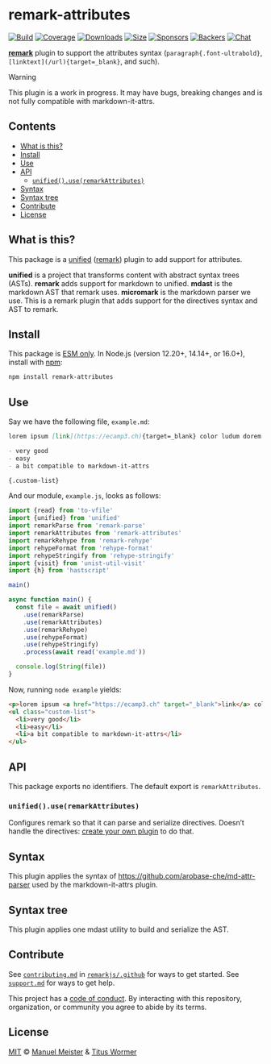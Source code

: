 # remark-attributes

[![Build][build-badge]][build]
[![Coverage][coverage-badge]][coverage]
[![Downloads][downloads-badge]][downloads]
[![Size][size-badge]][size]
[![Sponsors][sponsors-badge]][collective]
[![Backers][backers-badge]][collective]
[![Chat][chat-badge]][chat]

[**remark**][remark] plugin to support the attributes syntax
(`paragraph{.font-ultrabold}`, `[linktext](/url){target=_blank}`, and
such).

> [!WARNING]
> This plugin is a work in progress. It may have bugs, breaking changes and is not fully compatible with markdown-it-attrs.

## Contents

*   [What is this?](#what-is-this)
*   [Install](#install)
*   [Use](#use)
*   [API](#api)
    *   [`unified().use(remarkAttributes)`](#unifieduseremarkattributes)
*   [Syntax](#syntax)
*   [Syntax tree](#syntax-tree)
*   [Contribute](#contribute)
*   [License](#license)

## What is this?

This package is a [unified][] ([remark][]) plugin to add support for attributes.

**unified** is a project that transforms content with abstract syntax trees
(ASTs).
**remark** adds support for markdown to unified.
**mdast** is the markdown AST that remark uses.
**micromark** is the markdown parser we use.
This is a remark plugin that adds support for the directives syntax and AST to
remark.

## Install

This package is [ESM only](https://gist.github.com/sindresorhus/a39789f98801d908bbc7ff3ecc99d99c).
In Node.js (version 12.20+, 14.14+, or 16.0+), install with [npm][]:

```sh
npm install remark-attributes
```

## Use

Say we have the following file, `example.md`:

```markdown
lorem ipsum [link](https://ecamp3.ch){target=_blank} color ludum dorem

- very good
- easy
- a bit compatible to markdown-it-attrs

{.custom-list}
```

And our module, `example.js`, looks as follows:

```js
import {read} from 'to-vfile'
import {unified} from 'unified'
import remarkParse from 'remark-parse'
import remarkAttributes from 'remark-attributes'
import remarkRehype from 'remark-rehype'
import rehypeFormat from 'rehype-format'
import rehypeStringify from 'rehype-stringify'
import {visit} from 'unist-util-visit'
import {h} from 'hastscript'

main()

async function main() {
  const file = await unified()
    .use(remarkParse)
    .use(remarkAttributes)
    .use(remarkRehype)
    .use(rehypeFormat)
    .use(rehypeStringify)
    .process(await read('example.md'))

  console.log(String(file))
}
```

Now, running `node example` yields:

```html
<p>lorem ipsum <a href="https://ecamp3.ch" target="_blank">link</a> color ludum dorem</p>
<ul class="custom-list">
  <li>very good</li>
  <li>easy</li>
  <li>a bit compatible to markdown-it-attrs</li>
</ul>
```

## API

This package exports no identifiers.
The default export is `remarkAttributes`.

### `unified().use(remarkAttributes)`

Configures remark so that it can parse and serialize directives.
Doesn’t handle the directives: [create your own plugin][create-plugin] to do
that.

## Syntax

This plugin applies the syntax of <https://github.com/arobase-che/md-attr-parser>
used by the markdown-it-attrs plugin.

## Syntax tree

This plugin applies one mdast utility to build and serialize the AST.

## Contribute

See [`contributing.md`][contributing] in [`remarkjs/.github`][health] for ways
to get started.
See [`support.md`][support] for ways to get help.

This project has a [code of conduct][coc].
By interacting with this repository, organization, or community you agree to
abide by its terms.

## License

[MIT][license] © [Manuel Meister][author2] & [Titus Wormer][author]

<!-- Definitions -->

[build-badge]: https://github.com/manuelmeister/remark-attributes/workflows/main/badge.svg

[build]: https://github.com/manuelmeister/remark-attributes/actions

[coverage-badge]: https://img.shields.io/codecov/c/github/manuelmeister/remark-attributes.svg

[coverage]: https://codecov.io/github/manuelmeister/remark-attributes

[downloads-badge]: https://img.shields.io/npm/dm/remark-attributes.svg

[downloads]: https://www.npmjs.com/package/remark-attributes

[size-badge]: https://img.shields.io/bundlephobia/minzip/remark-attributes.svg

[size]: https://bundlephobia.com/result?p=remark-attributes

[sponsors-badge]: https://opencollective.com/unified/sponsors/badge.svg

[backers-badge]: https://opencollective.com/unified/backers/badge.svg

[collective]: https://opencollective.com/unified

[chat-badge]: https://img.shields.io/badge/chat-discussions-success.svg

[chat]: https://github.com/manuelmeister/remark-attributes/discussions

[npm]: https://docs.npmjs.com/cli/install

[health]: https://github.com/remarkjs/.github

[contributing]: https://github.com/remarkjs/.github/blob/HEAD/contributing.md

[support]: https://github.com/remarkjs/.github/blob/HEAD/support.md

[coc]: https://github.com/remarkjs/.github/blob/HEAD/code-of-conduct.md

[license]: license

[author]: https://wooorm.com

[author2]: https://meister.id

[unified]: https://github.com/unifiedjs/unified

[remark]: https://github.com/remarkjs/remark

[create-plugin]: https://unifiedjs.com/learn/guide/create-a-plugin/
